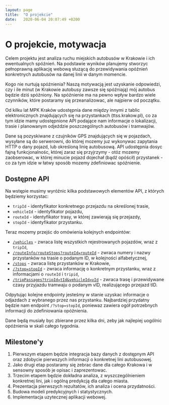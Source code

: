 ```yaml
---
layout: page
title:  "O projekcie"
date:   2020-06-04 20:07:49 +0200
---
```


# O projekcie, motywacja

Celem projektu jest analiza ruchu miejskich autobusów w Krakowie i ich ewentualnych spóźnień. Na podstawie wyników planujemy stworzyc pełnoprawną aplikację webową słuzącą do przewidywania opóźnień konkretnych autobusów na danej linii w danym momencie. 

Kogo nie nurtują spóźnienia? Naszą motywacją jest uzyskanie odpowiedzi, czy i ile minut (w Krakowie autobusy zawsze się spóźniają) mój autobus będzie dziś spóźniony. Na spóźnienie ma na pewno wpływ bardzo wiele czynników, które postaramy się przeanalizowac, ale najpierw od początku.

Od kilku lat MPK Kraków udostępnia dane między innymi z tablic elektronicznych znajdujących się na przystankach (ttss.krakow.pl), co za tym idzie mamy udostępnione API podające nam informacje o lokalizacji, trasie i planowanym odjeździe poszczególnych autobusów i tramwajów. 

Dane są pozyskiwane z czujników GPS znajdujących się w pojazdach, wysyłane są do serwerowni, do której mozemy juz wykonywac zapytania HTTP o dany pojazd, lub określoną linię autobusową. API udostępnia dosyc fajną funkcjonalnośc, której zaraz się przyjrzymy - otóz mozemy zaobserowac, w której minucie pojazd dojechał (bądź opóścił) przystanek - co za tym idzie w łatwy sposób mozemy zdefiniowac spóźnienie.

## Dostępne API

Na wstępie musimy wyróźnic kilka podstawowych elementów API, z których będziemy korzystac:

* `tripId` - identyfikator konkretnego przejazdu na określonej trasie,
* `vehicleId` - identyfikator pojazdu,
* `routeId` - identyfikator trasy, w której zawierają się przejazdy,
* `stopId` - identyfikator przystanku.

Teraz mozemy przejśc do omówienia kolejnych endpointów:

* <a href="http://91.223.13.70/internetservice/geoserviceDispatcher/services/vehicleinfo/vehicles">`/vehicles`</a>  - zwraca listę wszystkich rejestrowanych pojazdów, wraz z `tripId`,
* <a href="http://91.223.13.70/internetservice/services/routeInfo/routeStops?routeId=8095257447305839175">`/routeInfo/routeStops?routeId=routeId`</a> - zwraca numery i nazwy przystanków na trasie o podanym ID, w kolejności alfabetycznej,
* <a href="http://91.223.13.70/internetservice/geoserviceDispatcher/services/stopinfo/stops?left=-648000000&bottom=-324000000&right=648000000&top=324000000">`/stops`</a> - zwraca listę przystanków w Krakowie, 
* <a href="http://91.223.13.70/internetservice/services/passageInfo/stopPassages/stop?stop=77">`/?stop=stopId`</a> - zwraca informację o konkretnym przystanku, wraz z informacjami o `routeId` i `tripid`,
* <a href="http://91.223.13.70/internetservice/services/tripInfo/tripPassages?tripId=8095261304188834572&vehicleId=-1152921504094991939">`/tripPassages?tripId=tId&vehicleId=vId`</a> - zwraca trasę i przewidywane czasy przyjazdu tramwaju o podanym vID, realizującego przejazd tID.

Odpytując kolejne endpointy jesteśmy w stanie uzyskac informacje o odjazdach z wybranego przez nas przystanku. Najbardziej przydatny będzie nam endpoint `/?stop=stopId`, poniewaz zawiera ogół potrzebnych informacji do zdefiniowania opóźnienia. 

Dane będą musiały byc zbierane przez kilka dni, zeby jak najlepiej uogólnic opóźnienia w skali całego tygodnia. 


## Milestone'y

1. Pierwszym etapem będzie integracja bazy danych z dostępnym API oraz zdobycie pierwszych informacji o konkretnej lini autobusowej.
2. Jako drugi etap postaramy się zebrac dane dla całego Krakowa i w sensowny sposób je opisac i zaprezentowac.
3. Trzecim etapem będzie dokładna analiza, z wyszczególnieniem konkretnej lini, jak i ogólną predykcją dla całego miasta.
4. Prezentacja pierwszych rezultatów, ich analiza i ocena przydatności.
5. Budowa modeli predykcyjnych i statystycznych.
6. Implementacja uzytecznej aplikacji webowej.


